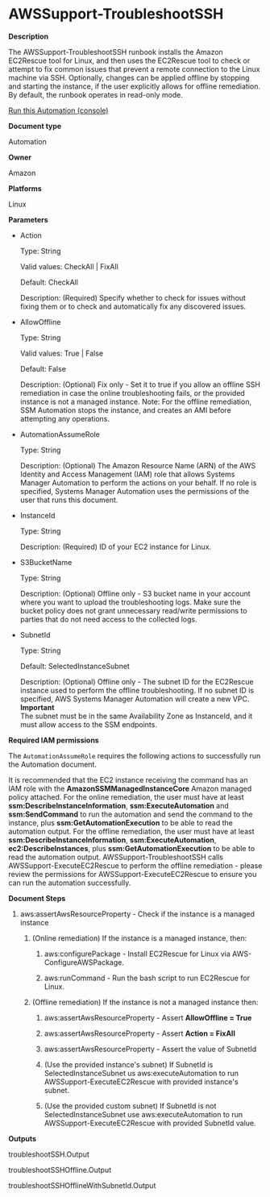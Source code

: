 # AWSSupport\-TroubleshootSSH<a name="automation-awssupport-troubleshootssh"></a>

 **Description** 

The AWSSupport\-TroubleshootSSH runbook installs the Amazon EC2Rescue tool for Linux, and then uses the EC2Rescue tool to check or attempt to fix common issues that prevent a remote connection to the Linux machine via SSH\. Optionally, changes can be applied offline by stopping and starting the instance, if the user explicitly allows for offline remediation\. By default, the runbook operates in read\-only mode\.

[Run this Automation \(console\)](https://console.aws.amazon.com/systems-manager/automation/execute/AWSSupport-TroubleshootSSH)

**Document type**

Automation

**Owner**

Amazon

**Platforms**

Linux

**Parameters**
+ Action

  Type: String

  Valid values: CheckAll \| FixAll

  Default: CheckAll

  Description: \(Required\) Specify whether to check for issues without fixing them or to check and automatically fix any discovered issues\.
+ AllowOffline

  Type: String

  Valid values: True \| False

  Default: False

  Description: \(Optional\) Fix only \- Set it to true if you allow an offline SSH remediation in case the online troubleshooting fails, or the provided instance is not a managed instance\. Note: For the offline remediation, SSM Automation stops the instance, and creates an AMI before attempting any operations\.
+ AutomationAssumeRole

  Type: String

  Description: \(Optional\) The Amazon Resource Name \(ARN\) of the AWS Identity and Access Management \(IAM\) role that allows Systems Manager Automation to perform the actions on your behalf\. If no role is specified, Systems Manager Automation uses the permissions of the user that runs this document\.
+ InstanceId

  Type: String

  Description: \(Required\) ID of your EC2 instance for Linux\.
+ S3BucketName

  Type: String

  Description: \(Optional\) Offline only \- S3 bucket name in your account where you want to upload the troubleshooting logs\. Make sure the bucket policy does not grant unnecessary read/write permissions to parties that do not need access to the collected logs\.
+ SubnetId

  Type: String

  Default: SelectedInstanceSubnet

  Description: \(Optional\) Offline only \- The subnet ID for the EC2Rescue instance used to perform the offline troubleshooting\. If no subnet ID is specified, AWS Systems Manager Automation will create a new VPC\.
**Important**  
The subnet must be in the same Availability Zone as InstanceId, and it must allow access to the SSM endpoints\.

**Required IAM permissions**

The `AutomationAssumeRole` requires the following actions to successfully run the Automation document\.

It is recommended that the EC2 instance receiving the command has an IAM role with the **AmazonSSMManagedInstanceCore** Amazon managed policy attached\. For the online remediation, the user must have at least **ssm:DescribeInstanceInformation**, **ssm:ExecuteAutomation** and **ssm:SendCommand** to run the automation and send the command to the instance, plus **ssm:GetAutomationExecution** to be able to read the automation output\. For the offline remediation, the user must have at least **ssm:DescribeInstanceInformation**, **ssm:ExecuteAutomation**, **ec2:DescribeInstances**, plus **ssm:GetAutomationExecution** to be able to read the automation output\. AWSSupport\-TroubleshootSSH calls AWSSupport\-ExecuteEC2Rescue to perform the offline remediation \- please review the permissions for AWSSupport\-ExecuteEC2Rescue to ensure you can run the automation successfully\.

 **Document Steps** 

1. aws:assertAwsResourceProperty \- Check if the instance is a managed instance 

   1. \(Online remediation\) If the instance is a managed instance, then: 

      1. aws:configurePackage \- Install EC2Rescue for Linux via AWS\-ConfigureAWSPackage\.

      1. aws:runCommand \- Run the bash script to run EC2Rescue for Linux\.

   1. \(Offline remediation\) If the instance is not a managed instance then: 

      1. aws:assertAwsResourceProperty \- Assert **AllowOffline = True**

      1. aws:assertAwsResourceProperty \- Assert **Action = FixAll**

      1. aws:assertAwsResourceProperty \- Assert the value of SubnetId

      1. \(Use the provided instance's subnet\) If SubnetId is SelectedInstanceSubnet us aws:executeAutomation to run AWSSupport\-ExecuteEC2Rescue with provided instance's subnet\.

      1. \(Use the provided custom subnet\) If SubnetId is not SelectedInstanceSubnet use aws:executeAutomation to run AWSSupport\-ExecuteEC2Rescue with provided SubnetId value\.

 **Outputs** 

troubleshootSSH\.Output

troubleshootSSHOffline\.Output

troubleshootSSHOfflineWithSubnetId\.Output